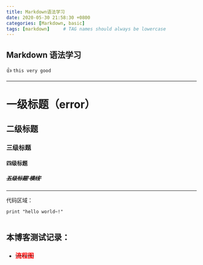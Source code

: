 ```yaml
---
title: Markdown语法学习
date: 2020-05-30 21:58:30 +0800
categories: [Markdown, basic]
tags: [markdown]     # TAG names should always be lowercase 
---
```



## **Markdown 语法学习** ##

:thumbsup: `this very good `

---

# 一级标题（error）
## 二级标题
### 三级标题
#### 四级标题
##### ~~五级标题'横线'~~

---

代码区域：

```
print "hello world~!"


```

##  **本博客测试记录：**
* ### ~~<font color=red> 流程图</font>~~
